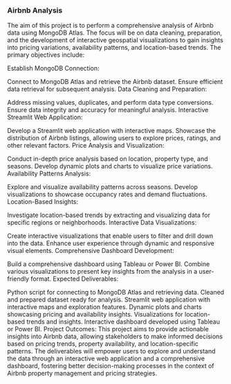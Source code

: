 ### Airbnb Analysis

The aim of this project is to perform a comprehensive analysis of Airbnb data using MongoDB Atlas. The focus will be on data cleaning, preparation, and the development of interactive geospatial visualizations to gain insights into pricing variations, availability patterns, and location-based trends. The primary objectives include:

Establish MongoDB Connection:

Connect to MongoDB Atlas and retrieve the Airbnb dataset.
Ensure efficient data retrieval for subsequent analysis.
Data Cleaning and Preparation:

Address missing values, duplicates, and perform data type conversions.
Ensure data integrity and accuracy for meaningful analysis.
Interactive Streamlit Web Application:

Develop a Streamlit web application with interactive maps.
Showcase the distribution of Airbnb listings, allowing users to explore prices, ratings, and other relevant factors.
Price Analysis and Visualization:

Conduct in-depth price analysis based on location, property type, and seasons.
Develop dynamic plots and charts to visualize price variations.
Availability Patterns Analysis:

Explore and visualize availability patterns across seasons.
Develop visualizations to showcase occupancy rates and demand fluctuations.
Location-Based Insights:

Investigate location-based trends by extracting and visualizing data for specific regions or neighborhoods.
Interactive Data Visualizations:

Create interactive visualizations that enable users to filter and drill down into the data.
Enhance user experience through dynamic and responsive visual elements.
Comprehensive Dashboard Development:

Build a comprehensive dashboard using Tableau or Power BI.
Combine various visualizations to present key insights from the analysis in a user-friendly format.
Expected Deliverables:

Python script for connecting to MongoDB Atlas and retrieving data.
Cleaned and prepared dataset ready for analysis.
Streamlit web application with interactive maps and exploration features.
Dynamic plots and charts showcasing pricing and availability insights.
Visualizations for location-based trends and insights.
Interactive dashboard developed using Tableau or Power BI.
Project Outcomes:
This project aims to provide actionable insights into Airbnb data, allowing stakeholders to make informed decisions based on pricing trends, property availability, and location-specific patterns. The deliverables will empower users to explore and understand the data through an interactive web application and a comprehensive dashboard, fostering better decision-making processes in the context of Airbnb property management and pricing strategies.
